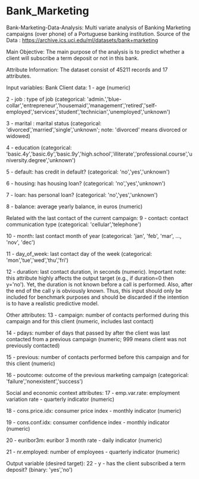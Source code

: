 # Bank_Marketing
Bank-Marketing-Data-Analysis:
Multi variate analysis of Banking Marketing campaigns (over phone) of a Portuguese banking institution. Source of the Data : https://archive.ics.uci.edu/ml/datasets/bank+marketing

Main Objective:
The main purpose of the analysis is to predict whether a client will subscribe a term deposit or not in this bank.

Attribute Information:
The dataset consist of 45211 records and 17 attributes.

Input variables:
Bank Client data:
1 - age (numeric)

2 - job : type of job (categorical: 'admin.','blue-collar','entrepreneur','housemaid','management','retired','self-employed','services','student','technician','unemployed','unknown')

3 - marital : marital status (categorical: 'divorced','married','single','unknown'; note: 'divorced' means divorced or widowed)

4 - education (categorical: 'basic.4y','basic.6y','basic.9y','high.school','illiterate','professional.course','university.degree','unknown')

5 - default: has credit in default? (categorical: 'no','yes','unknown')

6 - housing: has housing loan? (categorical: 'no','yes','unknown')

7 - loan: has personal loan? (categorical: 'no','yes','unknown')

8 - balance: average yearly balance, in euros (numeric)

Related with the last contact of the current campaign:
9 - contact: contact communication type (categorical: 'cellular','telephone')

10 - month: last contact month of year (categorical: 'jan', 'feb', 'mar', ..., 'nov', 'dec')

11 - day_of_week: last contact day of the week (categorical: 'mon','tue','wed','thu','fri')

12 - duration: last contact duration, in seconds (numeric). Important note: this attribute highly affects the output target (e.g., if duration=0 then y='no'). Yet, the duration is not known before a call is performed. Also, after the end of the call y is obviously known. Thus, this input should only be included for benchmark purposes and should be discarded if the intention is to have a realistic predictive model.

Other attributes:
13 - campaign: number of contacts performed during this campaign and for this client (numeric, includes last contact)

14 - pdays: number of days that passed by after the client was last contacted from a previous campaign (numeric; 999 means client was not previously contacted)

15 - previous: number of contacts performed before this campaign and for this client (numeric)

16 - poutcome: outcome of the previous marketing campaign (categorical: 'failure','nonexistent','success')

Social and economic context attributes:
17 - emp.var.rate: employment variation rate - quarterly indicator (numeric)

18 - cons.price.idx: consumer price index - monthly indicator (numeric)

19 - cons.conf.idx: consumer confidence index - monthly indicator (numeric)

20 - euribor3m: euribor 3 month rate - daily indicator (numeric)

21 - nr.employed: number of employees - quarterly indicator (numeric)

Output variable (desired target):
22 - y - has the client subscribed a term deposit? (binary: 'yes','no')
